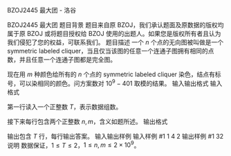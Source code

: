 



BZOJ2445 最大团 - 洛谷














BZOJ2445 最大团
题目背景
题目来自原 BZOJ，我们承认题面及原数据的版权均属于原 BZOJ 或将题目授权给 BZOJ 使用的出题人。如果您是版权所有者且认为我们侵犯了您的权益，可联系我们。
题目描述
一个 $n$ 个点的无向图被叫做是一个 symmetric labeled cliquer，当且仅当该图的任意一个连通子图拥有相同的点数，并且任意一个连通子图都是完全图。

现在用 $m$ 种颜色给所有的 $n$ 个点的 symmetric labeled cliquer 染色，结点有标号，可以染相同的颜色。问方案数对 $10^{9}-401$ 取模的结果。
输入输出格式
输入格式

第一行读入一个正整数 $T$，表示数据组数。

接下来每行包含两个正整数 $n,m$，含义如题所述。
输出格式

输出包含 $T$ 行，每行输出答案。
输入输出样例
输入样例 #1
1
4 2
输出样例 #1
32
说明
数据保证，$1\leq T\leq 2$，$1\leq n,m\leq 2\times 10^9$。






